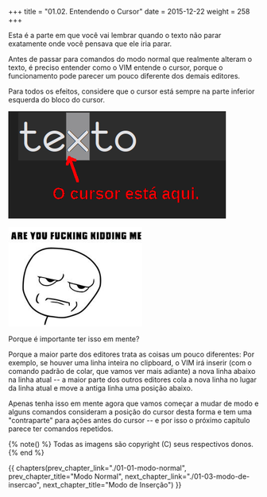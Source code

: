 +++
title = "01.02. Entendendo o Cursor"
date = 2015-12-22
weight = 258
+++

Esta é a parte em que você vai lembrar quando o texto não parar exatamente
onde você pensava que ele iria parar.

<!-- more -->

Antes de passar para comandos do modo normal que realmente alteram o texto, é
preciso entender como o VIM entende o cursor, porque o funcionamento pode
parecer um pouco diferente dos demais editores.

Para todos os efeitos, considere que o cursor está sempre na parte inferior
esquerda do bloco do cursor.

![](vim-cursor.png)

![Mais uma foto de você, nesse exato momento.](areyoufuckingkiddingme.jpg)

Porque é importante ter isso em mente?

Porque a maior parte dos editores trata as coisas um pouco diferentes: Por
exemplo, se houver uma linha inteira no clipboard, o VIM irá inserir (com o
comando padrão de colar, que vamos ver mais adiante) a nova linha abaixo na
linha atual -- a maior parte dos outros editores cola a nova linha no lugar da
linha atual e move a antiga linha uma posição abaixo.

Apenas tenha isso em mente agora que vamos começar a mudar de modo e alguns
comandos consideram a posição do cursor desta forma e tem uma "contraparte"
para ações antes do cursor -- e por isso o próximo capítulo parece ter comandos
repetidos.

{% note() %}
Todas as imagens são copyright (C) seus respectivos donos.
{% end %}

{{ chapters(prev_chapter_link="./01-01-modo-normal", prev_chapter_title="Modo Normal", next_chapter_link="./01-03-modo-de-insercao", next_chapter_title="Modo de Inserção") }}
